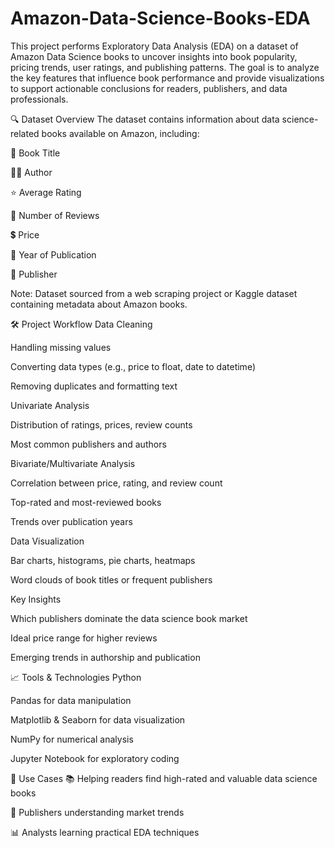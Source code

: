# Amazon-Data-Science-Books-EDA
This project performs Exploratory Data Analysis (EDA) on a dataset of Amazon Data Science books to uncover insights into book popularity, pricing trends, user ratings, and publishing patterns. The goal is to analyze the key features that influence book performance and provide visualizations to support actionable conclusions for readers, publishers, and data professionals.

🔍 Dataset Overview
The dataset contains information about data science-related books available on Amazon, including:

📘 Book Title

🧑‍💻 Author

⭐ Average Rating

💬 Number of Reviews

💲 Price

📅 Year of Publication

🏢 Publisher

Note: Dataset sourced from a web scraping project or Kaggle dataset containing metadata about Amazon books.

🛠 Project Workflow
Data Cleaning

Handling missing values

Converting data types (e.g., price to float, date to datetime)

Removing duplicates and formatting text

Univariate Analysis

Distribution of ratings, prices, review counts

Most common publishers and authors

Bivariate/Multivariate Analysis

Correlation between price, rating, and review count

Top-rated and most-reviewed books

Trends over publication years

Data Visualization

Bar charts, histograms, pie charts, heatmaps

Word clouds of book titles or frequent publishers

Key Insights

Which publishers dominate the data science book market

Ideal price range for higher reviews

Emerging trends in authorship and publication

📈 Tools & Technologies
Python

Pandas for data manipulation

Matplotlib & Seaborn for data visualization

NumPy for numerical analysis

Jupyter Notebook for exploratory coding

📌 Use Cases
📚 Helping readers find high-rated and valuable data science books

🧾 Publishers understanding market trends

📊 Analysts learning practical EDA techniques

